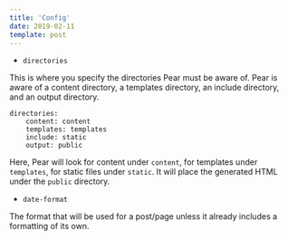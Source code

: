 ```yaml
---
title: 'Config'
date: 2019-02-11
template: post
---
```


* `directories`

This is where you specify the directories Pear must be aware of. Pear is aware
of a content directory, a templates directory, an include directory, and an
output directory. 

```
directories:
    content: content
    templates: templates
    include: static
    output: public
```

Here, Pear will look for content under `content`, for templates under
`templates`, for static files under `static`. It will place the generated
HTML under the `public` directory.

* `date-format`

The format that will be used for a post/page unless it already includes
a formatting of its own.

